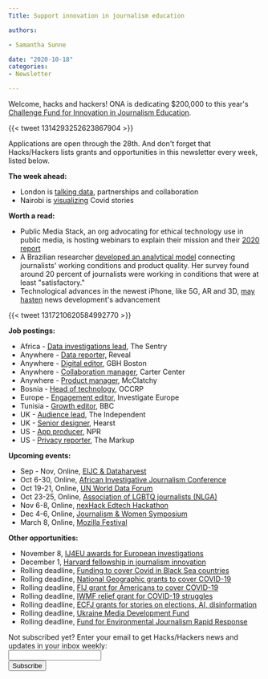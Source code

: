 ```yaml
---
Title: Support innovation in journalism education

authors: 

- Samantha Sunne

date: "2020-10-18"
categories:
- Newsletter

---
```


Welcome, hacks and hackers! ONA is dedicating $200,000 to this year's [Challenge Fund for Innovation in Journalism Education](https://journalists.org/2020/09/23/announcing-the-2020-challenge-fund-for-innovation-in-journalism-education/).

{{< tweet 1314293252623867904 >}}

Applications are open through the 28th. And don't forget that Hacks/Hackers lists grants and opportunities in this newsletter every week, listed below.

**The week ahead:**



*   London is [talking data](https://www.eventbrite.co.uk/e/hackshackers-london-october-2020-meetup-tickets-122023608899), partnerships and collaboration
*   Nairobi is [visualizing](https://www.facebook.com/events/996310240833151/) Covid stories

**Worth a read:**



*   Public Media Stack, an org advocating for ethical technology use in public media, is hosting webinars to explain their mission and their [2020 report](https://publicmediastack.com/workflow-stage/intro-to-report/)
*   A Brazilian researcher [developed an analytical model](https://latamjournalismreview.org/articles/brazilian-researcher-awarded-for-analytical-model-comparing-working-conditions-with-journalism-quality/) connecting journalists' working conditions and product quality. Her survey found around 20 percent of journalists were working in conditions that were at least "satisfactory."
*   Technological advances in the newest iPhone, like 5G, AR and 3D, [may hasten](https://www.niemanlab.org/2020/10/the-new-iphone-has-5g-data-which-will-accelerate-its-impact-on-the-media-business/?utm_source=Weekly+Lab+email+list&utm_campaign=97732db084-weeklylabemail&utm_medium=email&utm_term=0_8a261fca99-97732db084-396331065) news development's advancement

{{< tweet 1317210620584992770 >}}

**Job postings:**



*   Africa - [Data investigations lead](https://docs.google.com/document/d/1yh4hVpXr3E0LgIyDciHh5VZvPZMFkZE8r1_2LH6rc5A/edit), The Sentry
*   Anywhere - [Data reporter,](https://www.journalismjobs.com/1661830-data-reporter-reveal-from-the-center-for-investigative-reporting) Reveal
*   Anywhere - [Digital editor](https://publicmedia.wd1.myworkdayjobs.com/en-US/WGBH_Careers/job/Remote/Digital-Editor-for-NOVA_R001046), GBH Boston
*   Anywhere - [Collaboration manager](https://careers.journalists.org/jobs/13954164/newsroom-collaborative-manager), Carter Center
*   Anywhere - [Product manager](https://careers.journalists.org/jobs/14008784/product-manager-news), McClatchy
*   Bosnia - [Head of technology](https://www.occrp.org/en/occrp-jobs/head-of-tech-support), OCCRP
*   Europe - [Engagement editor](https://www.investigate-europe.eu/en/applications/), Investigate Europe
*   Tunisia - [Growth editor](https://www.bbc.co.uk/mediaaction/jobs/growth-editor-north-africa-2020), BBC
*   UK - [Audience lead](https://www.cisionjobs.co.uk/job/102255/the-independent-audience-lead-indybest/?deviceType=Desktop&TrackID=1), The Independent
*   UK - [Senior designer](https://www.cisionjobs.co.uk/job/102270/hearst-uk-senior-designer-6-mo-ftc-/?deviceType=Desktop&TrackID=1), Hearst
*   US - [App producer](https://recruiting.ultipro.com/NAT1011NATPR/JobBoard/af823b19-a43b-4cda-b6c2-c06508d84cf6/OpportunityDetail?opportunityId=2abb5bdc-15d9-4719-906d-a72ff612701e), NPR
*   US - [Privacy reporter](https://boards.greenhouse.io/themarkup/jobs/4896620002), The Markup

**Upcoming events:**



*   Sep - Nov, Online, [EIJC & Dataharvest](https://dataharvest.eu/)
*   Oct 6-30, Online, [African Investigative Journalism Conference](https://journalism.co.za/aijc/)
*   Oct 19-21, Online, [UN World Data Forum](https://unstats.un.org/unsd/undataforum/index.html)
*   Oct 23-25, Online, [Association of LGBTQ journalists (NLGA)](https://www.nlgja.org/2020/)
*   Nov 6-8, Online, [nexHack Edtech Hackathon](https://www.swissnexindia.org/event/nexhack-edtech/)
*   Dec 4-6, Online, [Journalism & Women Symposium](https://jaws.org/conference/)
*   March 8, Online, [Mozilla Festival](https://www.mozillafestival.org/en/)

**Other opportunities:**



*   November 8, [IJ4EU awards for European investigations](https://www.investigativejournalismforeu.net/awards/the-ij4eu-impact-award/)
*   December 1, [Harvard fellowship in journalism innovation](https://nieman.harvard.edu/fellowships/nieman-berkman-fellowship-in-journalism-innovation-2/)
*   Rolling deadline, [Funding to cover Covid in Black Sea countries](https://www.gmfus.org/program/black-sea-trust-regional-cooperation)
*   Rolling deadline, [National Geographic grants to cover COVID-19](https://twitter.com/BradfordPearson/status/1243680491208925184?s=19)
*   Rolling deadline, [FIJ grant for Americans to cover COVID-19](https://investigate.submittable.com/submit/163797/coronavirus-rolling-grant-for-u-s-freelancers)
*   Rolling deadline, [IWMF relief grant for COVID-19 struggles](https://iwmf.submittable.com/submit/41e7f7ce-db40-4ff6-873f-e24450e27497/journalism-relief-fund-english)
*   Rolling deadline, [ECFJ grants for stories on elections, AI, disinformation](https://www.eyebeam.org/eyebeam-center-for-the-future-of-journalism/)
*   Rolling deadline, [Ukraine Media Development Fund](http://ijnet.org/en/opportunities/media-development-grants-available-ukraine)
*   Rolling deadline, [Fund for Environmental Journalism Rapid Response](https://www.sej.org/initiatives/fund-for-environmental-journalism)

<div id="mc_embed_signup"><form id="mc-embedded-subscribe-form" class="validate" action="//hackshackers.us1.list-manage.com/subscribe/post?u=c56f2e53d5ed6ef87f8aaa75c&amp;id=fb2bc6f10b" method="post" name="mc-embedded-subscribe-form" novalidate="" target="_blank">

<div id="mc_embed_signup_scroll">

<div class="mc-field-group"><label for="mce-EMAIL">Not subscribed yet? Enter your email to get Hacks/Hackers news and updates in your inbox weekly:  </label></div>

<div class="mc-field-group"><input id="mce-EMAIL" class="required email" name="EMAIL" type="email" value="" /></div>

<!-- real people should not fill this in and expect good things - do not remove this or risk form bot signups-->

<div style="position: absolute; left: -5000px;"><input tabindex="-1" name="b_c56f2e53d5ed6ef87f8aaa75c_fb2bc6f10b" type="text" value="" /></div>

<div class="clear"><input id="mc-embedded-subscribe" class="button" name="subscribe" type="submit" value="Subscribe" /></div>

</div>
